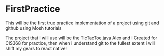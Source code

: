 # FirstPractice
This will be the first true practice implementation of a project using git and github using Mosh tutorials 

The project that i will use will be the TicTacToe.java Alex and i Created for CIS368 for practice, then when i understand git to the fullest extent
i will shift my gears to react native! 
